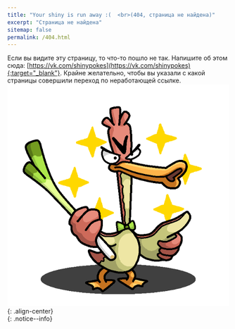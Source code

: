 ```yaml
---
title: "Your shiny is run away :(  <br>(404, страница не найдена)"
excerpt: "Страница не найдена"
sitemap: false
permalink: /404.html
---
```


Если вы видите эту страницу, то что-то пошло не так. Напишите об этом сюда: [https://vk.com/shinypokes](https://vk.com/shinypokes){:target="_blank"}. Крайне желательно, чтобы вы указали с какой страницы совершили переход по неработающей ссылке. <br>
![фарфетч](images\inserts\shinylequackfetchd_by_shawarmachine-d9k4pwv.png){: .align-center}<br>
{: .notice--info}
